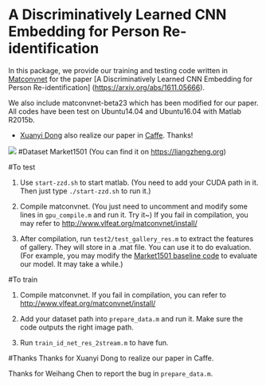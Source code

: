 # A Discriminatively Learned CNN Embedding for Person Re-identification

In this package, we provide our training and testing code written in [Matconvnet](http://www.vlfeat.org/matconvnet/) for the paper [A Discriminatively Learned CNN Embedding for Person Re-identification] (https://arxiv.org/abs/1611.05666).
 
We also include matconvnet-beta23 which has been modified for our paper. All codes have been test on Ubuntu14.04 and Ubuntu16.04 with Matlab R2015b.

* [Xuanyi Dong](https://github.com/D-X-Y) also realize our paper in [Caffe](https://github.com/D-X-Y/caffe-reid). Thanks!

![](https://github.com/layumi/2016_person_re-ID/blob/master/dis2016.jpg)
#Dataset
Market1501 (You can find it on https://liangzheng.org)

#To test
1. Use `start-zzd.sh` to start matlab. (You need to add your CUDA path in it. Then just type `./start-zzd.sh` to run it.)

2. Compile matconvnet. (You just need to uncomment and modify some lines in `gpu_compile.m` and run it. Try it~)
If you fail in compilation, you may refer to http://www.vlfeat.org/matconvnet/install/

3. After compilation, run `test2/test_gallery_res.m` to extract the features of gallery. They will store in a .mat file. You can use it to do evaluation.
(For example, you may modify the [Market1501 baseline code](http://www.liangzheng.org/Project/project_reid.html) to evaluate our model. It may take a while.)

#To train
1. Compile matconvnet. If you fail in compilation, you can refer to http://www.vlfeat.org/matconvnet/install/

2. Add your dataset path into `prepare_data.m` and run it. Make sure the code outputs the right image path.

3. Run `train_id_net_res_2stream.m` to have fun.

#Thanks
Thanks for Xuanyi Dong to realize our paper in Caffe.

Thanks for Weihang Chen to report the bug in `prepare_data.m`.

